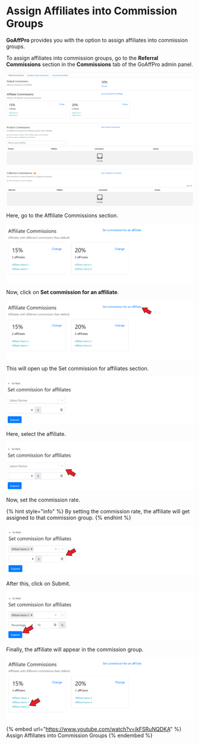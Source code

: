 # Assign Affiliates into Commission Groups

**GoAffPro** provides you with the option to assign affiliates into commission groups.

To assign affiliates into commission groups, go to the **Referral Commissions** section in the **Commissions** tab of the GoAffPro admin panel.

![Commissions > Referral Commissions](<../../.gitbook/assets/image (599).png>)

Here, go to the Affiliate Commissions section.

![Affiliate Commissions](<../../.gitbook/assets/image (2596).png>)

Now, click on **Set commission for an affiliate**.

![Click on Set commission for an affiliate](<../../.gitbook/assets/Screenshot 2020-09-15 200328.png>)

This will open up the Set commission for affiliates section.

![Set commission for affiliates](<../../.gitbook/assets/image (2510).png>)

Here, select the affiliate.

![Select the affiliate](<../../.gitbook/assets/Screenshot 2020-09-15 200513.png>)

Now, set the commission rate.&#x20;

{% hint style="info" %}
By setting the commission rate, the affiliate will get assigned to that commission group.
{% endhint %}

![Set the commission rate](<../../.gitbook/assets/Screenshot 2020-09-15 200706.png>)

After this, click on Submit.

![Click on Submit](<../../.gitbook/assets/Screenshot 2020-09-15 203238.png>)

Finally, the affiliate will appear in the commission group.

![](<../../.gitbook/assets/Screenshot 2020-09-15 203420.png>)

{% embed url="https://www.youtube.com/watch?v=ikFSRuNQDKA" %}
Assign Affiliates into Commission Groups
{% endembed %}
